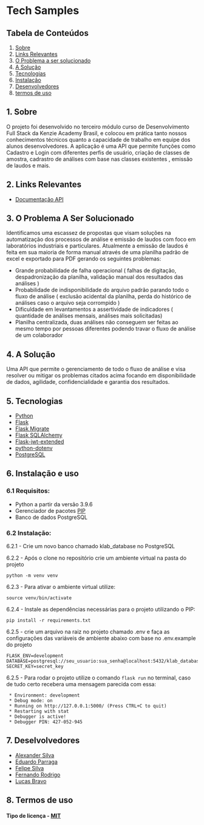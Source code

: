 # Tech Samples

<h2>Tabela de Conteúdos</h2>

1. [ Sobre ](#sobre)
2. [ Links Relevantes ](#links)
3. [ O Problema a ser solucionado ](#problema)
4. [ A Solução ](#solucao)
5. [ Tecnologias](#techs)
6. [ Instalação ](#install)
7. [ Desenvolvedores ](#devs)
8. [ termos de uso ](#termos)

<a name="sobre"></a>

## 1. Sobre

O projeto foi desenvolvido no terceiro módulo curso de Desenvolvimento Full Stack da Kenzie Academy Brasil, e colocou em prática tanto nossos conhecimentos técnicos quanto a capacidade de trabalho em equipe dos alunos desenvolvedores. A aplicação é uma API que permite funções como Cadastro e Login com diferentes perfis de usuário, criação de classes de amostra, cadrastro de análises com base nas classes existentes , emissão de laudos e mais.

<a name="links"></a>

## 2. Links Relevantes

- <a name="documentação-api" href="https://documenter.getpostman.com/view/18741402/UVR4PANK" target="_blank">Documentação API</a>

<a name="problema"></a>

## 3. O Problema A Ser Solucionado

Identificamos uma escassez de propostas que visam soluções na automatização dos processos de análise e emissão de laudos com foco em laboratórios industriais e particulares.
Atualmente a emissão de laudos é feita em sua maioria de forma manual através de uma planilha padrão de excel e exportado para PDF gerando os seguintes problemas:

- Grande probabilidade de falha operacional ( falhas de digitação, despadronização da planilha, validação manual dos resultados das análises )
- Probabilidade de indisponibilidade do arquivo padrão parando todo o fluxo de análise ( exclusão acidental da planilha, perda do histórico de análises caso o arquivo seja corrompido )
- Dificuldade em levantamentos a assertividade de indicadores ( quantidade de análises mensais, análises mais solicitadas)
- Planilha centralizada, duas análises não conseguem ser feitas ao mesmo tempo por pessoas diferentes podendo travar o fluxo de análise de um colaborador

<a name="solucao"></a>

## 4. A Solução

Uma API que permite o gerenciamento de todo o fluxo de análise e visa resolver ou mitigar os problemas citados acima focando em disponibilidade de dados, agilidade, confidencialidade e garantia dos resultados.

<a name="techs"></a>

## 5. Tecnologias

- <a name="python" href="https://docs.python.org/3/" target="_blank">Python</a>
- <a name="flask" href="https://flask.palletsprojects.com/en/2.0.x/" target="_blank">Flask</a>
- <a name="flask-m" href="https://flask-migrate.readthedocs.io/en/latest/" target="_blank">Flask Migrate</a>
- <a name="flask=sql" href="https://flask-sqlalchemy.palletsprojects.com/en/2.x/" target="_blank">Flask SQLAlchemy</a>
- <a name="flask-jwt" href="https://flask-jwt-extended.readthedocs.io/en/stable/" target="_blank">Flask-jwt-extended</a>
- <a name="python.env" href="https://pypi.org/project/python-dotenv/" target="_blank">python-dotenv</a>
- <a name="postgreSQL" href="https://www.postgresql.org/docs/" target="_blank">PostgreSQL</a>

<a name="install"></a>

## 6. Instalação e uso

### 6.1 Requisitos:

- Python a partir da versão 3.9.6
- Gerenciador de pacotes <a name="pip" href="https://pip.pypa.io/en/stable/" target="_blank">PIP</a>
- Banco de dados PostgreSQL

### 6.2 Instalação:

6.2.1 - Crie um novo banco chamado klab_database no PostgreSQL

6.2.2 - Após o clone no repositório crie um ambiente virtual na pasta do projeto

`python -m venv venv`

6.2.3 - Para ativar o ambiente virtual utilize:

`source venv/bin/activate`

6.2.4 - Instale as dependências necessárias para o projeto utilizando o PIP:

`pip install -r requirements.txt`

6.2.5 - crie um arquivo na raiz no projeto chamado .env e faça as configurações das variáveis de ambiente abaixo com base no .env.example do projeto

```
FLASK_ENV=development
DATABASE=postgresql://seu_usuario:sua_senha@localhost:5432/klab_database
SECRET_KEY=secret_key
```

6.2.5 - Para rodar o projeto utilize o comando `flask run` no terminal, caso de tudo certo recebera uma mensagem parecida com essa:

```
 * Environment: development
 * Debug mode: on
 * Running on http://127.0.0.1:5000/ (Press CTRL+C to quit)
 * Restarting with stat
 * Debugger is active!
 * Debugger PIN: 427-052-945
```

<a name="devs"></a>

## 7. Deselvolvedores

- <a name="alex" href="https://www.linkedin.com/in/alesilva-dev/" target="_blank">Alexander Silva</a>
- <a name="eduardo" href="https://www.linkedin.com/in/eduardoparraga/" target="_blank">Eduardo Parraga</a>
- <a name="felipe" href="https://www.linkedin.com/in/felipe-silva-98ads/" target="_blank">Felipe Silva</a>
- <a name="fernando" href="https://www.linkedin.com/in/nandorodrigo/" target="_blank">Fernando Rodrigo</a>
- <a name="lucas" href="https://www.linkedin.com/in/lucas-bravo-rozado-a80b36213/" target="_blank">Lucas Bravo</a>

<a name="termos"></a>

## 8. Termos de uso

#### Tipo de licença - <a name="mit" href="https://opensource.org/licenses/MIT" target="_blank">MIT</a>
